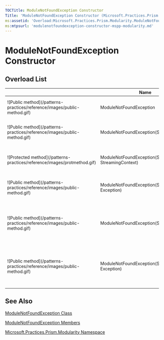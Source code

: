 ```yaml
---
TOCTitle: ModuleNotFoundException Constructor
Title: 'ModuleNotFoundException Constructor (Microsoft.Practices.Prism.Modularity)'
ms:assetid: 'Overload:Microsoft.Practices.Prism.Modularity.ModuleNotFoundException.\#ctor'
ms:mtpsurl: 'modulenotfoundexception-constructor-mspp-modularity.md'
---
```



# ModuleNotFoundException Constructor

## Overload List


<table>

<thead>
<tr class="header">
<th> </th>
<th>Name</th>
<th>Description</th>
</tr>
</thead>
<tbody>
<tr class="odd">
<td>![Public method](/patterns-practices/reference/images/public-method.gif)</td>
<td>ModuleNotFoundException</td>
<td><div class="summary">
Initializes a new instance of the <a href="/patterns-practices/reference/modulenotfoundexception-class-mspp-modularity">ModuleNotFoundException</a> class.
</div></td>
</tr>
<tr class="even">
<td>![Public method](/patterns-practices/reference/images/public-method.gif)</td>
<td>ModuleNotFoundException(String)</td>
<td><div class="summary">
Initializes a new instance of the <a href="/patterns-practices/reference/modulenotfoundexception-class-mspp-modularity
">ModuleNotFoundException</a> class with a specified error message.
</div></td>
</tr>
<tr class="odd">
<td>![Protected method](/patterns-practices/reference/images/protmethod.gif)</td>
<td>ModuleNotFoundException(SerializationInfo, StreamingContext)</td>
<td><div class="summary">
Initializes a new instance of the <a href="/patterns-practices/reference/modulenotfoundexception-class-mspp-modularity">ModuleNotFoundException</a> class with the serialization data.
</div></td>
</tr>
<tr class="even">
<td>![Public method](/patterns-practices/reference/images/public-method.gif)</td>
<td>ModuleNotFoundException(String, Exception)</td>
<td><div class="summary">
Initializes a new instance of the <a href="/patterns-practices/reference/modulenotfoundexception-class-mspp-modularity">ModuleNotFoundException</a> class with a specified error message.
</div></td>
</tr>
<tr class="odd">
<td>![Public method](/patterns-practices/reference/images/public-method.gif)</td>
<td>ModuleNotFoundException(String, String)</td>
<td><div class="summary">
Initializes a new instance of the <a href="/patterns-practices/reference/modulenotfoundexception-class-mspp-modularity">ModuleNotFoundException</a> class with a specified error message and a reference to the inner exception that is the cause of this exception.
</div></td>
</tr>
<tr class="even">
<td>![Public method](/patterns-practices/reference/images/public-method.gif)</td>
<td>ModuleNotFoundException(String, String, Exception)</td>
<td><div class="summary">
Initializes a new instance of the <a href="/patterns-practices/reference/modulenotfoundexception-class-mspp-modularity">ModuleNotFoundException</a> class with a specified error message and a reference to the inner exception that is the cause of this exception.
</div></td>
</tr>
</tbody>
</table>

## See Also

[ModuleNotFoundException Class](/patterns-practices/reference/modulenotfoundexception-class-mspp-modularity)

[ModuleNotFoundException Members](/patterns-practices/reference/modulenotfoundexception-members-mspp-modularity)

[Microsoft.Practices.Prism.Modularity Namespace](/patterns-practices/reference/mspp-modularity-namespace)
